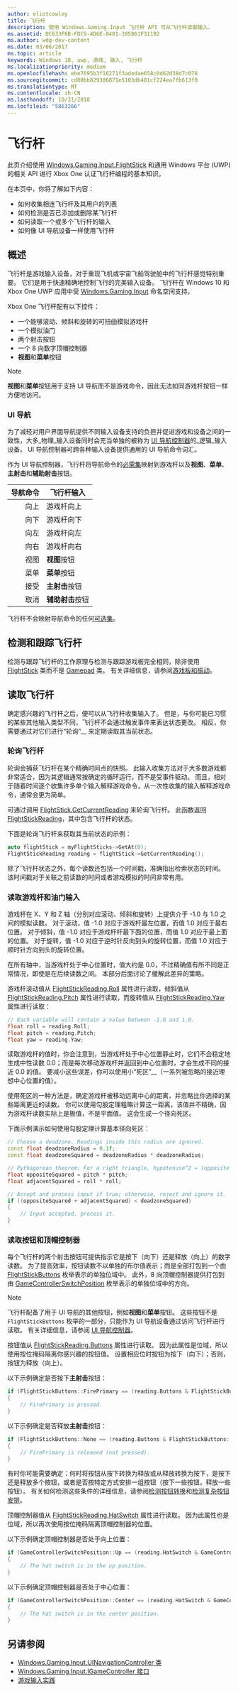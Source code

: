 ```yaml
---
author: eliotcowley
title: 飞行杆
description: 使用 Windows.Gaming.Input 飞行杆 API 可从飞行杆读取输入。
ms.assetid: DC633F6B-FDC9-4D6E-8401-305861F31192
ms.author: wdg-dev-content
ms.date: 03/06/2017
ms.topic: article
keywords: Windows 10, uwp, 游戏, 输入, 飞行杆
ms.localizationpriority: medium
ms.openlocfilehash: ebe7695b3f16271f3adedae658c0d62d38d7c078
ms.sourcegitcommit: cd00bb829306871e5103db481cf224ea7fb613f0
ms.translationtype: MT
ms.contentlocale: zh-CN
ms.lasthandoff: 10/31/2018
ms.locfileid: "5863266"
---
```

# <a name="flight-stick"></a>飞行杆

此页介绍使用 [Windows.Gaming.Input.FlightStick](https://docs.microsoft.com/uwp/api/windows.gaming.input.flightstick) 和通用 Windows 平台 (UWP) 的相关 API 进行 Xbox One 认证飞行杆编程的基本知识。

在本页中，你将了解如下内容：

* 如何收集相连飞行杆及其用户的列表
* 如何检测是否已添加或删除某飞行杆
* 如何读取一个或多个飞行杆的输入
* 如何像 UI 导航设备一样使用飞行杆

## <a name="overview"></a>概述

飞行杆是游戏输入设备，对于重现飞机或宇宙飞船驾驶舱中的飞行杆感觉特别重要。 它们是用于快速精确地控制飞行的完美输入设备。 飞行杆在 Windows 10 和 Xbox One UWP 应用中受 [Windows.Gaming.Input](https://docs.microsoft.com/uwp/api/windows.gaming.input) 命名空间支持。

Xbox One 飞行杆配有以下控件：

* 一个能够滚动、倾斜和旋转的可扭曲模拟游戏杆
* 一个模拟油门
* 两个射击按钮
* 一个 8 向数字顶帽控制器
* **视图**和**菜单**按钮

> [!NOTE]
> **视图**和**菜单**按钮用于支持 UI 导航而不是游戏命令，因此无法如同游戏杆按钮一样方便地访问。

### <a name="ui-navigation"></a>UI 导航

为了减轻对用户界面导航提供不同输入设备支持的负担并促进游戏和设备之间的一致性，大多_物理_输入设备同时会充当单独的被称为 [UI 导航控制器](ui-navigation-controller.md)的_逻辑_输入设备。 UI 导航控制器可跨各种输入设备提供通用的 UI 导航命令词汇。

作为 UI 导航控制器，飞行杆将导航命令的[必需集](ui-navigation-controller.md#required-set)映射到游戏杆以及**视图**、**菜单**、**主射击**和**辅助射击**按钮。

| 导航命令 | 飞行杆输入                  |
| ------------------:| ----------------------------------- |
|                 向上 | 游戏杆向上                         |
|               向下 | 游戏杆向下                       |
|               向左 | 游戏杆向左                       |
|              向右 | 游戏杆向右                      |
|               视图 | **视图**按钮                     |
|               菜单 | **菜单**按钮                     |
|             接受 | **主射击**按钮              |
|             取消 | **辅助射击**按钮            |

飞行杆不会映射导航命令的任何[可选集](ui-navigation-controller.md#optional-set)。

## <a name="detect-and-track-flight-sticks"></a>检测和跟踪飞行杆

检测与跟踪飞行杆的工作原理与检测与跟踪游戏板完全相同，除非使用 [FlightStick](https://docs.microsoft.com/uwp/api/windows.gaming.input.flightstick) 类而不是 [Gamepad](https://docs.microsoft.com/uwp/api/Windows.Gaming.Input.Gamepad) 类。 有关详细信息，请参阅[游戏板和振动](gamepad-and-vibration.md)。

<!-- Flight sticks are managed by the system, therefore you don't have to create or initialize them. The system provides a list of connected flight sticks and events to notify you when a flight stick is added or removed.

### The flight stick list

The [FlightStick](https://docs.microsoft.com/uwp/api/windows.gaming.input.flightstick) class provides a static property, [FlightSticks](https://docs.microsoft.com/uwp/api/windows.gaming.input.flightstick#Windows_Gaming_Input_FlightStick_FlightSticks), which is a read-only list of flight sticks that are currently connected. Because you might only be interested in some of the connected flight sticks, we recommend that you maintain your own collection instead of accessing them through the `FlightSticks` property.

The following example copies all connected flight sticks into a new collection:

```cpp
auto myFlightSticks = ref new Vector<FlightStick^>();

for (auto flightStick : FlightStick::FlightSticks)
{
    // This code assumes that you're interested in all flight sticks.
    myFlightSticks->Append(flightStick);
}
```

### Adding and removing flight sticks

When a flight stick is added or removed, the [FlightStickAdded](https://docs.microsoft.com/uwp/api/windows.gaming.input.flightstick#Windows_Gaming_Input_FlightStick_FlightStickAdded) and [FlightStickRemoved](https://docs.microsoft.com/uwp/api/windows.gaming.input.flightstick#Windows_Gaming_Input_FlightStick_FlightStickRemoved) events are raised. You can register handlers for these events to keep track of the flight sticks that are currently connected.

The following example starts tracking a flight stick that's been added:

```cpp
FlightStick::FlightStickAdded += 
    ref new EventHandler<FlightStick^>([] (Platform::Object^, FlightStick^ args)
{
    // This code assumes that you're interested in all new flight sticks.
    myFlightSticks->Append(args);
});
```

The following example stops tracking a flight stick that's been removed:

```cpp
FlightStick::FlightStickRemoved += 
    ref new EventHandler<FlightStick^>([] (Platform::Object^, FlightStick^ args)
{
    unsigned int indexRemoved;

    if (myFlightSticks->IndexOf(args, &indexRemoved))
    {
        myFlightSticks->RemoveAt(indexRemoved);
    }
});
```

### Users and headsets

Each flight stick can be associated with a user account to link their identity to their gameplay, and can have a headset attached to facilitate voice chat or in-game features. To learn more about working with users and headsets, see [Tracking users and their devices](input-practices-for-games.md#tracking-users-and-their-devices) and [Headset](headset.md). -->

## <a name="reading-the-flight-stick"></a>读取飞行杆

确定感兴趣的飞行杆之后，便可以从飞行杆收集输入了。 但是，与你可能已习惯的某些其他输入类型不同，飞行杆不会通过触发事件来表达状态更改。 相反，你需要通过对它们进行“轮询”__ 来定期读取其当前状态。

### <a name="polling-the-flight-stick"></a>轮询飞行杆

轮询会捕获飞行杆在某个精确时间点的快照。 此输入收集方法对于大多数游戏都非常适合，因为其逻辑通常按确定的循环运行，而不是受事件驱动。 而且，相对于随着时间逐个收集许多单个输入解释游戏命令，从一次性收集的输入解释游戏命令，通常会更为简单。

可通过调用 [FlightStick.GetCurrentReading](https://docs.microsoft.com/uwp/api/windows.gaming.input.flightstick.GetCurrentReading) 来轮询飞行杆。 此函数返回 [FlightStickReading](https://docs.microsoft.com/uwp/api/windows.gaming.input.flightstickreading)，其中包含飞行杆的状态。

下面是轮询飞行杆来获取其当前状态的示例：

```cpp
auto flightStick = myFlightSticks->GetAt(0);
FlightStickReading reading = flightStick->GetCurrentReading();
```

除了飞行杆状态之外，每个读数还包括一个时间戳，准确指出检索状态的时间。 该时间戳对于关联之前读数的时间或者游戏模拟的时间非常有用。

### <a name="reading-the-joystick-and-throttle-input"></a>读取游戏杆和油门输入

游戏杆在 X、Y 和 Z 轴（分别对应滚动、倾斜和旋转）上提供介于 -1.0 与 1.0 之间的模拟读数。 对于滚动，值 -1.0 对应于游戏杆最左位置，而值 1.0 对应于最右位置。 对于倾斜，值 -1.0 对应于游戏杆杆最下面的位置，而值 1.0 对应于最上面的位置。 对于旋转，值 -1.0 对应于逆时针反向到头的旋转位置，而值 1.0 对应于顺时针方向到头的旋转位置。

在所有轴中，当游戏杆处于中心位置时，值大约是 0.0，不过精确值有所不同是正常情况，即使是在后续读数之间。 本部分后面讨论了缓解此差异的策略。

游戏杆滚动值从 [FlightStickReading.Roll](https://docs.microsoft.com/uwp/api/windows.gaming.input.flightstickreading.Roll) 属性进行读取，倾斜值从 [FlightStickReading.Pitch](https://docs.microsoft.com/uwp/api/windows.gaming.input.flightstickreading.Pitch) 属性进行读取，而旋转值从 [FlightStickReading.Yaw](https://docs.microsoft.com/uwp/api/windows.gaming.input.flightstickreading.Yaw) 属性进行读取：

```cpp
// Each variable will contain a value between -1.0 and 1.0.
float roll = reading.Roll;
float pitch = reading.Pitch;
float yaw = reading.Yaw;
```

读取游戏杆的值时，你会注意到，当游戏杆处于中心位置静止时，它们不会稳定地生成中性读数 0.0；而是每次移动游戏杆并返回到中心位置时，才会生成不同的接近 0.0 的值。 要减小这些误差，你可以使用小“死区”__（一系列被忽略的接近理想中心位置的值）。

使用死区的一种方法是，确定游戏杆被移动远离中心的距离，并忽略比你选择的某些距离更近的读数。 你可以使用勾股定理粗略计算这一距离，该值并不精确，因为游戏杆读数实际上是极值，不是平面值。 这会生成一个径向死区。

下面示例演示如何使用勾股定理计算基本径向死区：

```cpp
// Choose a deadzone. Readings inside this radius are ignored.
const float deadzoneRadius = 0.1f;
const float deadzoneSquared = deadzoneRadius * deadzoneRadius;

// Pythagorean theorem: For a right triangle, hypotenuse^2 = (opposite side)^2 + (adjacent side)^2
float oppositeSquared = pitch * pitch;
float adjacentSquared = roll * roll;

// Accept and process input if true; otherwise, reject and ignore it.
if ((oppositeSquared + adjacentSquared) < deadzoneSquared)
{
    // Input accepted, process it.
}
```

### <a name="reading-the-buttons-and-hat-switch"></a>读取按钮和顶帽控制器

每个飞行杆的两个射击按钮可提供指示它是按下（向下）还是释放（向上）的数字读数。 为了提高效率，按钮读数不以单独的布尔值表示；而是全部打包到一个由 [FlightStickButtons](https://docs.microsoft.com/uwp/api/windows.gaming.input.flightstickbuttons) 枚举表示的单独位域中。 此外，8 向顶帽控制器提供打包到由 [GameControllerSwitchPosition](https://docs.microsoft.com/uwp/api/windows.gaming.input.gamecontrollerswitchposition) 枚举表示的单独位域中的方向。

> [!NOTE]
> 飞行杆配备了用于 UI 导航的其他按钮，例如**视图**和**菜单**按钮。 这些按钮不是 `FlightStickButtons` 枚举的一部分，只能作为 UI 导航设备通过访问飞行杆进行读取。 有关详细信息，请参阅 [UI 导航控制器](ui-navigation-controller.md)。

按钮值从 [FlightStickReading.Buttons](https://docs.microsoft.com/uwp/api/windows.gaming.input.flightstickreading.Buttons) 属性进行读取。 因为此属性是位域，所以使用按位掩码隔离你感兴趣的按钮值。 设置相应位时按钮为按下（向下）；否则，按钮为释放（向上）。

以下示例确定是否按下**主射击**按钮：

```cpp
if (FlightStickButtons::FirePrimary == (reading.Buttons & FlightStickButtons::FirePrimary))
{
    // FirePrimary is pressed.
}
```

以下示例确定是否释放**主射击**按钮：

```cpp
if (FlightStickButtons::None == (reading.Buttons & FlightStickButtons::FirePrimary))
{
    // FirePrimary is released (not pressed).
}
```

有时你可能需要确定：何时将按钮从按下转换为释放或从释放转换为按下，是按下还是释放多个按钮，或者是否按特定方式安排一组按钮（按下一些按钮，释放一些按钮）。 有关如何检测这些条件的详细信息，请参阅[检测按钮转换](input-practices-for-games.md#detecting-button-transitions)和[检测复杂按钮安排](input-practices-for-games.md#detecting-complex-button-arrangements)。

顶帽控制器值从 [FlightStickReading.HatSwitch](https://docs.microsoft.com/uwp/api/windows.gaming.input.flightstickreading.HatSwitch) 属性进行读取。 因为此属性也是位域，所以再次使用按位掩码隔离顶帽控制器的位置。

以下示例确定顶帽控制器是否处于向上位置：

```cpp
if (GameControllerSwitchPosition::Up == (reading.HatSwitch & GameControllerSwitchPosition::Up))
{
    // The hat switch is in the up position.
}
```

以下示例确定顶帽控制器是否处于中心位置：

```cpp
if (GameControllerSwitchPosition::Center == (reading.HatSwitch & GameControllerSwitchPosition::Center))
{
    // The hat switch is in the center position.
}
```

<!--## Run the InputInterfacingUWP sample

The [InputInterfacingUWP sample _(github)_](https://github.com/Microsoft/Xbox-ATG-Samples/tree/master/Samples/System/InputInterfacingUWP) demonstrates how to use flight sticks and different kinds of input devices in tandem, as well as how these input devices behave as UI navigation controllers.-->

## <a name="see-also"></a>另请参阅

* [Windows.Gaming.Input.UINavigationController 类](https://docs.microsoft.com/uwp/api/windows.gaming.input.uinavigationcontroller)
* [Windows.Gaming.Input.IGameController 接口](https://docs.microsoft.com/uwp/api/windows.gaming.input.igamecontroller)
* [游戏输入实践](input-practices-for-games.md)